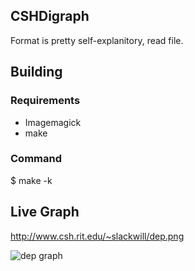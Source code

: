 ## CSHDigraph

Format is pretty self-explanitory, read file.

## Building

### Requirements

* Imagemagick
* make

### Command

$ make -k

## Live Graph

http://www.csh.rit.edu/~slackwill/dep.png

![dep graph](http://www.csh.rit.edu/~slackwill/dep.png)